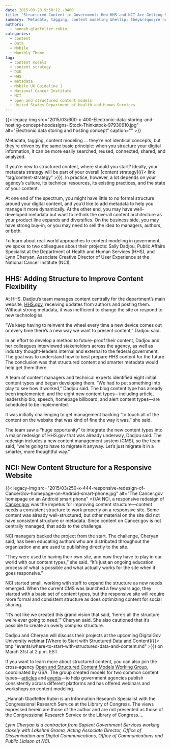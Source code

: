 ```yaml
---
date: 2015-03-20 9:50:12 -0400
title: 'Structured Content in Government: How HHS and NCI Are Getting Started'
summary: 'Metadata, tagging, content modeling &hellip; they&rsquo;re not identical concepts, but they&rsquo;re driven by the same basic principle: when you structure your digital information, it can be more easily searched, reused, connected, shared, and analyzed. If you&rsquo;re new to structured content, where should you start? Ideally, your metadata strategy will be part of your overall content'
authors:
  - hannah-gladfelter-rubin
categories:
  - Content
  - Data
  - Mobile
  - Monthly Theme
tag:
  - content models
  - content strategy
  - DGU
  - HHS
  - metadata
  - Mobile UX Guideline 1
  - National Cancer Institute
  - NCI
  - open and structured content models
  - United States Department of Health and Human Services
---
```


{{< legacy-img src="2015/03/600-x-400-Electronic-data-storing-and-hosting-concept-hoodesigns-iStock-Thinkstock-97930610.jpg" alt="Electronic data storing and hosting concept" caption="" >}} 

Metadata, tagging, content modeling … they’re not identical concepts, but they’re driven by the same basic principle: when you structure your digital information, it can be more easily searched, reused, connected, shared, and analyzed.

If you’re new to structured content, where should you start? Ideally, your metadata strategy will be part of your overall [content strategy]({{< link "tag/content-strategy" >}}). In practice, however, a lot depends on your agency’s culture, its technical resources, its existing practices, and the state of your content.

At one end of the spectrum, you might have little to no formal structure around your digital content, and you’d like to add metadata to help you manage it more dynamically. At the other end, you may have well-developed metadata but want to rethink the overall content architecture as your product line expands and diversifies. On the business side, you may have strong buy-in, or you may need to sell the idea to managers, authors, or both.

To learn about real-world approaches to content modeling in government, we spoke to two colleagues about their projects: Sally Dadjou, Public Affairs Specialist at the Department of Health and Human Services (HHS), and Lynn Cheryan, Associate Creative Director of User Experience at the National Cancer Institute (NCI).

## HHS: Adding Structure to Improve Content Flexibility

At HHS, Dadjou’s team manages content centrally for the department’s main website, [HHS.gov](http://www.hhs.gov/), receiving updates from authors and posting them. Without strong metadata, it was inefficient to change the site or respond to new technologies.

“We keep having to reinvent the wheel every time a new device comes out or every time there’s a new way we want to present content,” Dadjou said.

In an effort to develop a method to future-proof their content, Dadjou and her colleagues interviewed stakeholders across the agency, as well as industry thought-leaders internal and external to the federal government. The goal was to understand how to best prepare HHS content for the future. The conclusion was that structured content and smarter metadata would help get them there.

A team of content managers and technical experts identified eight initial content types and began developing them. “We had to put something into play to see how it worked,” Dadjou said. The blog content type has already been implemented, and the eight new content types—including article, leadership bio, speech, homepage billboard, and alert content types—are scheduled to be implemented.

It was initially challenging to get management backing “to touch all of the content on the website that was kind of fine the way it was,” she said.

The team saw a “huge opportunity” to integrate the new content types into a major redesign of HHS.gov that was already underway, Dadjou said. The redesign includes a new content management system (CMS), so the team said, “we’re going to have to migrate it anyway. Let’s just migrate it in a smarter, more thoughtful way.”

## NCI: New Content Structure for a Responsive Website

{{< legacy-img src="2015/03/250-x-444-responsive-redesign-of-CancerGov-homepage-on-Android-smart-phone.jpg" alt="The Cancer.gov homepage on an Android smart phone" >}}At NCI, a responsive redesign of [Cancer.gov](http://www.cancer.gov/) was the impetus for improving content structure—content needs a consistent structure to work properly on a responsive site. Some content was already well-structured, but other material on the site did not have consistent structure or metadata. Since content on Cancer.gov is not centrally managed, that adds to the challenge.

NCI managers backed the project from the start. The challenge, Cheryan said, has been educating authors who are distributed throughout the organization and are used to publishing directly to the site.

“They were used to having their own site, and now they have to play in our world with our content types,” she said. “It’s just an ongoing education process of what is possible and what actually works for the site when it goes responsive.”

NCI started small, working with staff to expand the structure as new needs emerged. When the current CMS was launched a few years ago, they started with a basic set of content types, but the responsive site will require more formal and consistent structure as does optimizing content for social sharing.

“It’s not like we created this grand vision that said, ‘here’s all the structure we’re ever going to need,’” Cheryan said. She also cautioned that it’s possible to create an overly complex structure.

Dadjou and Cheryan will discuss their projects at the upcoming DigitalGov University webinar [Where to Start with Structured Data and Content]({{< tmp "events/where-to-start-with-structured-data-and-content.md" >}}) on March 31st at 2 p.m. EST.

If you want to learn more about structured content, you can also join the cross-agency [Open and Structured Content Models Working Group](http://gsa.github.io/Open-And-Structured-Content-Models/), coordinated by GSA. The group created models for two common content types—[articles](http://gsa.github.io/Open-And-Structured-Content-Models/models/article-model.html) and [events](http://gsa.github.io/Open-And-Structured-Content-Models/models/event-model.html)—to help government agencies publish consistently across different platforms and has offered webinars and workshops on content modeling.

_Hannah Gladfelter Rubin is an Information Research Specialist with the Congressional Research Service at the Library of Congress. The views expressed herein are those of the author and are not presented as those of the Congressional Research Service or the Library of Congress.
  _ 
  
_Lynn Cheryan is a contractor from Sapient Government Services working closely with Lakshmi Grama, Acting Associate Director, Office of Dissemination and Digital Communications, Office of Communications and Public Liaison at NCI._